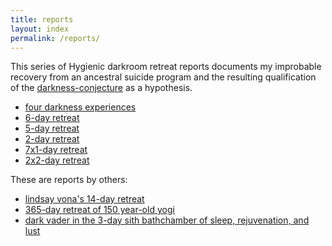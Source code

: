 ```yaml
---
title: reports
layout: index
permalink: /reports/
---
```


This series of Hygienic darkroom retreat reports documents my improbable recovery from an ancestral suicide program and the resulting qualification of the [darkness-conjecture](/darkness-conjecture/) as a hypothesis.

- [four darkness experiences](./four-darkness-experiences/)
- [6-day retreat](./6-day-retreat/)
- [5-day retreat](./5-day-retreat/)
- [2-day retreat](./2-day-retreat/)
- [7x1-day retreat](./7x1-day-retreat/)
- [2x2-day retreat](./2x2-day-retreat/)

These are reports by others:

- [lindsay vona's 14-day retreat](./lindsey-vona-darkness-retreat/)
- [365-day retreat of 150 year-old yogi](./365-day-retreat-of-150-year-old-yogi/)
- [dark vader in the 3-day sith bathchamber of sleep, rejuvenation, and lust](./3-day-sith-bathchamber/)
